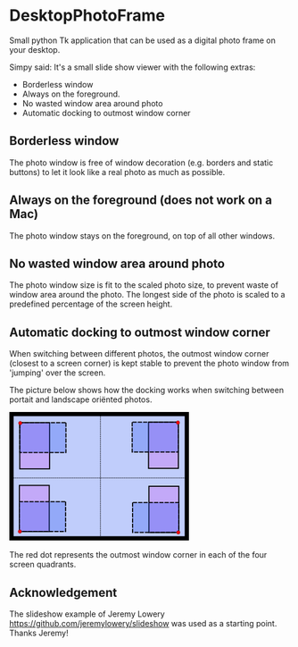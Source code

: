 # DesktopPhotoFrame

Small python Tk application that can be used as a digital photo frame on your desktop. 

Simpy said: It's a small slide show viewer with the following extras:
* Borderless window
* Always on the foreground.
* No wasted window area around photo
* Automatic docking to outmost window corner

## Borderless window
The photo window is free of window decoration (e.g. borders and static buttons) to let it look like a real photo as much as possible.
  
## Always on the foreground (does not work on a Mac)
The photo window stays on the foreground, on top of all other windows.

## No wasted window area around photo
The photo window size is fit to the scaled photo size, to prevent waste of window area around the photo. The longest side of the photo is scaled to a predefined percentage of the screen height. 

## Automatic docking to outmost window corner 
When switching between different photos, the outmost window corner (closest to a screen corner) is kept stable to prevent the photo window from 'jumping' over the screen.

The picture below shows how the docking works when switching between portait and landscape oriënted photos. 

![Alt text](README_images/monitor.png?raw=true "Monitor")

The red dot represents the outmost window corner in each of the four screen quadrants.   

## Acknowledgement

The slideshow example of Jeremy Lowery <https://github.com/jeremylowery/slideshow> was used as a starting point. Thanks Jeremy!


